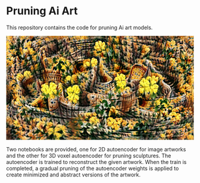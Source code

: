 # Pruning Ai Art
This repository contains the code for pruning Ai art models. 


![Model Architecture](/samples/yellow_flowers.gif)

Two notebooks are provided, one for 2D autoencoder for image artworks and the other for 3D voxel autoencoder for pruning sculptures. The autoencoder is trained to reconstruct the given artwork. When the train is completed, a gradual pruning of the autoencoder weights is applied to create minimized and abstract versions of the artwork. 

